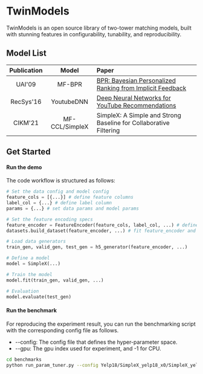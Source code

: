 # TwinModels
TwinModels is an open source library of two-tower matching models, built with stunning features in configurability, tunability, and reproducibility. 

## Model List

| Publication |    Model   |  Paper                                                                                       |
| :----:|:----------:|:--------------------------------------------------------------------------------------------|
| UAI'09 |   MF-BPR   |      [BPR: Bayesian Personalized Ranking from Implicit Feedback](https://arxiv.org/ftp/arxiv/papers/1205/1205.2618.pdf)                         |
| RecSys'16 | YoutubeDNN |    [Deep Neural Networks for YouTube Recommendations](https://dl.acm.org/doi/10.1145/2959100.2959190)                               |
| CIKM'21 |    MF-CCL/SimpleX    |    SimpleX: A Simple and Strong Baseline for Collaborative Filtering  |


## Get Started

#### Run the demo

The code workflow is structured as follows:

```python
# Set the data config and model config
feature_cols = [{...}] # define feature columns
label_col = {...} # define label column
params = {...} # set data params and model params

# Set the feature encoding specs
feature_encoder = FeatureEncoder(feature_cols, label_col, ...) # define the feature encoder
datasets.build_dataset(feature_encoder, ...) # fit feature_encoder and build dataset 

# Load data generators
train_gen, valid_gen, test_gen = h5_generator(feature_encoder, ...)

# Define a model
model = SimpleX(...)

# Train the model
model.fit(train_gen, valid_gen, ...)

# Evaluation
model.evaluate(test_gen)

```

#### Run the benchmark

For reproducing the experiment result, you can run the benchmarking script with the corresponding config file as follows.

+ --config: The config file that defines the hyper-parameter space.
+ --gpu: The gpu index used for experiment, and -1 for CPU.

```bash
cd benchmarks
python run_param_tuner.py --config Yelp18/SimpleX_yelp18_x0/SimpleX_yelp18_x0_tuner_config.yaml --gpu 0

```




